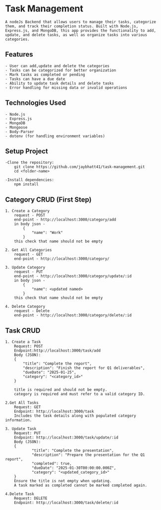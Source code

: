 # Task Management 

    A nodeJs Backend that allows users to manage their tasks, categorize them, and track their completion status. Built with Node.js, Express.js, and MongoDB, this app provides the functionality to add, update, and delete tasks, as well as organize tasks into various categories.


## Features
    - User can add,update and delete the categories
    - Tasks can be categorized for better organization
    - Mark tasks as completed or pending
    - Tasks can have a due date
    - Ability to update task details and delete tasks
    - Error handling for missing data or invalid operations

## Technologies Used
    - Node.js
    - Express.js
    - MongoDB
    - Mongoose
    - Body-Parser
    - dotenv (for handling environment variables)

##  Setup Project
    
    -Clone the repository:
        git clone https://github.com/jaybhatt41/task-management.git
        cd <folder-name>

    -Install dependencies:
        npm install

## Category CRUD (First Step)

    1. Create a Category
        request - POST
        end-point - http://localhost:3000/category/add
        in body json - 
            {
                "name": "Work"
            }
        this check that name should not be empty 

    2. Get All Categories
        request - GET
        end-point - http://localhost:3000/category/

    3. Update Category
        request - PUT
        end-point - http://localhost:3000/category/update/:id
        in body json - 
            {
                "name": <updated named>
            }
        this check that name should not be empty 

    4. Delete Category
        request - Delete
        end-point - http://localhost:3000/category/delete/:id

## Task CRUD 

    1. Create a Task
        Request: POST
        Endpoint:http://localhost:3000/task/add
        Body (JSON):
        {
            "title": "Complete the report",
            "description": "Finish the report for Q1 deliverables",
            "dueDate": "2025-01-25",
            "category": "<category_id>"
        }

        title is required and should not be empty.
        category is required and must refer to a valid category ID.

    2.Get All Tasks
        Request: GET
        Endpoint: http://localhost:3000/task
        Includes the task details along with populated category information.

    3. Update Task
        Request: PUT
        Endpoint: http://localhost:3000/task/update/:id
        Body (JSON):
        {
                "title": "Complete the presentation",
                "description": "Prepare the presentation for the Q1 report",
                "completed": true,
                "dueDate": "2025-01-30T00:00:00.000Z",
                "category": "<updated_category_id>"
        }
        Ensure the title is not empty when updating.
        A task marked as completed cannot be marked completed again.

    4.Delete Task
        Request: DELETE
        Endpoint: http://localhost:3000/task/delete/:id





